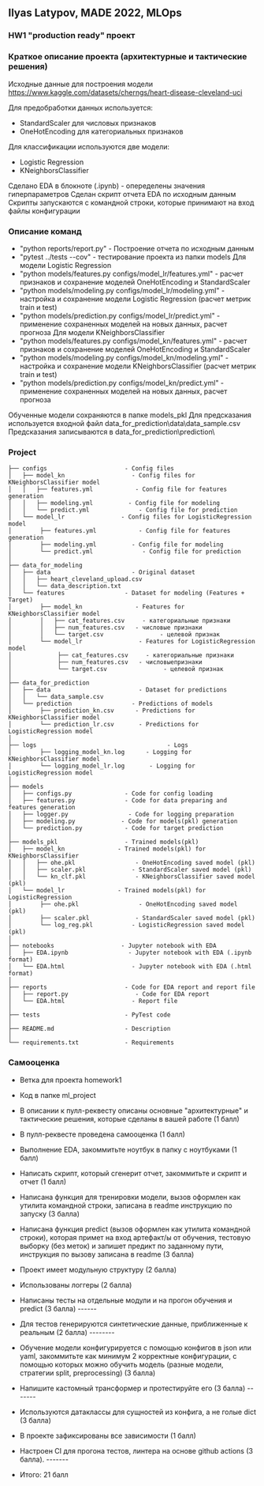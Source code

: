 ## Ilyas Latypov, MADE 2022, MLOps
### HW1 "production ready" проект

### Краткое описание проекта (архитектурные и тактические решения)

Исходные данные для построения модели https://www.kaggle.com/datasets/cherngs/heart-disease-cleveland-uci

Для предобработки данных используется:
 - StandardScaler для числовых признаков
 - OneHotEncoding для категориальных признаков 

Для классификации используются две модели:
 - Logistic Regression
 - KNeighborsClassifier

Сделанo EDA в блокноте (.ipynb)  - опеределены значения гиперпараметров
Cделан скрипт отчета EDA по исходным данным
Скрипты запускаются с командной строки, которые принимают на вход файлы конфигурации

### Описание команд
 - "python reports/report.py"                                                            - Построение отчета по исходным данным
 -  "pytest ../tests --cov"                                                                    - тестирование проекта из папки models
Для модели Logistic Regression
 - "python models/features.py configs/model_lr/features.yml"       - расчет признаков и сохранение моделей OneHotEncoding и StandardScaler 
 - "python models/modeling.py configs/model_lr/modeling.yml"   - настройка и сохранение модели Logistic Regression (расчет метрик train и test)
 - "python models/prediction.py configs/model_lr/predict.yml"      - применение сохраненных моделей на новых данных, расчет прогноза
Для модели KNeighborsClassifier
 - "python models/features.py configs/model_kn/features.yml"       - расчет признаков и сохранение моделей OneHotEncoding и StandardScaler 
 - "python models/modeling.py configs/model_kn/modeling.yml"   - настройка и сохранение модели KNeighborsClassifier (расчет метрик train и test)
 - "python models/prediction.py configs/model_kn/predict.yml"      - применение сохраненных моделей на новых данных, расчет прогноза

Обученные модели сохраняются в папке models_pkl
Для предсказания используется входной файл data_for_prediction\data\data_sample.csv
Предсказания записываются в data_for_prediction\prediction\

### Project

    ├── configs                      - Config files
    │   ├── model_kn                   - Config files for KNeighborsClassifier model
    │   │   ├── features.yml            - Config file for features generation
    │   │   ├── modeling.yml          - Config file for modeling
    │   │   └── predict.yml              - Config file for prediction
    │   └── model_lr                - Config files for LogisticRegression model
    │        ├── features.yml            - Config file for features generation
    │        ├── modeling.yml          - Config file for modeling
    │        └── predict.yml              - Config file for prediction
    │
    ├── data_for_modeling
    │   ├── data                       - Original dataset
    │   │   ├── heart_cleveland_upload.csv
    │   │   └── data_description.txt
    │   └── features                 - Dataset for modeling (Features + Target)                 
    │        ├── model_kn               - Features for KNeighborsClassifier model
    │        │   ├── cat_features.csv     - категориальные признаки
    │        │   ├── num_features.csv   - числовые признаки
    │        │   └── target.csv                - целевой признак
    │        └── model_lr                - Features for LogisticRegression model
    │             ├── cat_features.csv     - категориальные признаки
    │             ├── num_features.csv   - числовыепризнаки
    │             └── target.csv                - целевой признак
    │
    ├── data_for_prediction
    │   ├── data                         - Dataset for predictions
    │   │   └── data_sample.csv
    │   └── prediction                 - Predictions of models
    │        ├── prediction_kn.csv      - Predictions for KNeighborsClassifier model
    │        └── prediction_lr.csv       - Predictions for LogisticRegression model
    │
    ├── logs                                     - Logs
    │        ├── logging_model_kn.log      - Logging for KNeighborsClassifier model
    │        └── logging_model_lr.log       - Logging for LogisticRegression model
    │
    ├── models            
    │   ├── configs.py               - Code for config loading   
    │   ├── features.py              - Code for data preparing and features generation       
    │   ├── logger.py                 - Code for logging preparation       
    │   ├── modeling.py             - Code for models(pkl) generation
    │   └── prediction.py            - Code for target prediction
    │
    ├── models_pkl                   - Trained models(pkl)
    │   ├── model_kn               - Trained models(pkl) for KNeighborsClassifier 
    │   │   ├── ohe.pkl                 - OneHotEncoding saved model (pkl) 
    │   │   ├── scaler.pkl             - StandardScaler saved model (pkl)
    │   │   └── kn_clf.pkl              - KNeighborsClassifier saved model (pkl)
    │   └── model_lr               - Trained models(pkl) for LogisticRegression 
    │        ├── ohe.pkl                 - OneHotEncoding saved model (pkl) 
    │        ├── scaler.pkl             - StandardScaler saved model (pkl)
    │        └── log_reg.pkl           - LogisticRegression saved model (pkl) 
    │
    ├── notebooks                   - Jupyter notebook with EDA 
    │   ├── EDA.ipynb                 - Jupyter notebook with EDA (.ipynb format)
    │   └── EDA.html                   - Jupyter notebook with EDA (.html format)
    │
    ├── reports                      - Code for EDA report and report file
    │   ├── report.py                   - Code for EDA report
    │   └── EDA.html                   - Report file
    │
    ├── tests                        - PyTest code
    │
    ├── README.md                    - Description
    │
    └── requirements.txt             - Requirements

### Самооценка

+ Ветка для проекта homework1 
+ Код в папке ml_project
+ В описании к пулл-реквесту описаны основные "архитектурные" и тактические решения, которые сделаны в вашей работе (1 балл)
+ В пулл-реквесте проведена самооценка (1 балл)
+ Выполнение EDA, закоммитьте ноутбук в папку с ноутбуками (1 балл)
+ Написать скрипт, который сгенерит отчет, закоммитьте и скрипт и отчет (1 балл)
+ Написана функция для тренировки модели, вызов оформлен как утилита командной строки, записана в readme инструкцию по запуску (3 балла)
+ Написана функция predict (вызов оформлен как утилита командной строки), которая примет на вход артефакт/ы от обучения, тестовую выборку (без меток) и запишет предикт по заданному пути, инструкция по вызову записана в readme (3 балла)
+ Проект имеет модульную структуру (2 балла)
+ Использованы логгеры (2 балла)
+ Написаны тесты на отдельные модули и на прогон обучения и predict (3 балла) ------
+ Для тестов генерируются синтетические данные, приближенные к реальным (2 балла) --------
+ Обучение модели конфигурируется с помощью конфигов в json или yaml, закоммитьте как минимум 2 корректные конфигурации, с помощью которых можно обучить модель (разные модели, стратегии split, preprocessing) (3 балла)
+ Напишите кастомный трансформер и протестируйте его (3 балла) -------
+ Используются датаклассы для сущностей из конфига, а не голые dict (3 балла)
+ В проекте зафиксированы все зависимости (1 балл)
+ Настроен CI для прогона тестов, линтера на основе github actions (3 балла). -------

+ Итого: 21 балл
